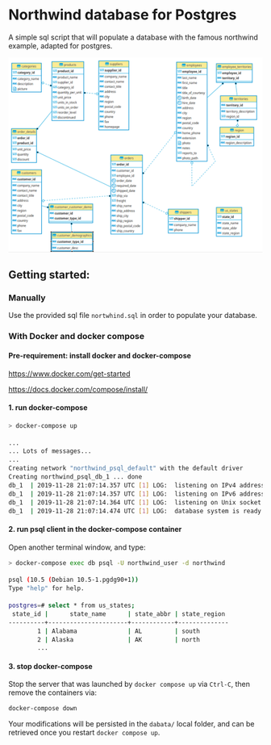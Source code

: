 # Northwind database for Postgres

A simple sql script that will populate a database with the famous northwind example,
adapted for postgres.

<img src=ER.png />

## Getting started:

### Manually

Use the provided sql file `nortwhind.sql` in order to populate your database.

### With Docker and docker compose

#### Pre-requirement: install docker and docker-compose

 https://www.docker.com/get-started

 https://docs.docker.com/compose/install/


#### 1. run docker-compose

```bash
> docker-compose up

...
... Lots of messages...
...
Creating network "northwind_psql_default" with the default driver
Creating northwind_psql_db_1 ... done
db_1  | 2019-11-28 21:07:14.357 UTC [1] LOG:  listening on IPv4 address "0.0.0.0", port 5432
db_1  | 2019-11-28 21:07:14.357 UTC [1] LOG:  listening on IPv6 address "::", port 5432
db_1  | 2019-11-28 21:07:14.364 UTC [1] LOG:  listening on Unix socket "/var/run/postgresql/.s.PGSQL.5432"
db_1  | 2019-11-28 21:07:14.474 UTC [1] LOG:  database system is ready to accept connections
```

#### 2. run psql client in the docker-compose container

Open another terminal window, and type:

````bash
> docker-compose exec db psql -U northwind_user -d northwind

psql (10.5 (Debian 10.5-1.pgdg90+1))
Type "help" for help.

postgres=# select * from us_states;
 state_id |      state_name      | state_abbr | state_region
----------+----------------------+------------+--------------
        1 | Alabama              | AL         | south
        2 | Alaska               | AK         | north
        ...
````

#### 3. stop docker-compose

Stop the server that was launched by `docker compose up` via `Ctrl-C`, then remove the containers via:

```bash
docker-compose down
```

Your modifications will be persisted in the `dabata/` local folder, and can be retrieved
once you restart `docker compose up`.
